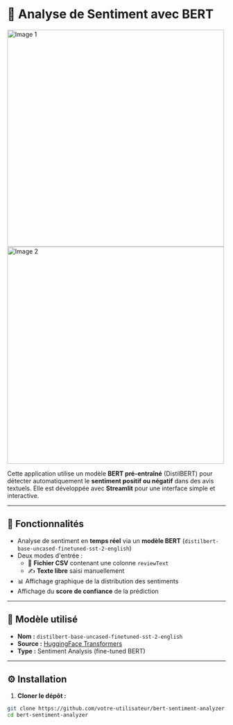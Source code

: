 # 📝 Analyse de Sentiment avec BERT
<img src="https://github.com/user-attachments/assets/9f334a21-a0a1-4d92-8422-6b82c37ddd76" width="500" alt="Image 1">

<img src="https://github.com/user-attachments/assets/f3b60245-c796-462b-9157-e9ae2427975f" width="500" alt="Image 2">

Cette application utilise un modèle **BERT pré-entraîné** (DistilBERT) pour détecter automatiquement le **sentiment positif ou négatif** dans des avis textuels. Elle est développée avec **Streamlit** pour une interface simple et interactive.

---

## 🚀 Fonctionnalités

- Analyse de sentiment en **temps réel** via un **modèle BERT** (`distilbert-base-uncased-finetuned-sst-2-english`)
- Deux modes d'entrée :
  - 📂 **Fichier CSV** contenant une colonne `reviewText`
  - ✍️ **Texte libre** saisi manuellement
- 📊 Affichage graphique de la distribution des sentiments
- Affichage du **score de confiance** de la prédiction

---

## 🧠 Modèle utilisé

- **Nom :** `distilbert-base-uncased-finetuned-sst-2-english`
- **Source :** [HuggingFace Transformers](https://huggingface.co/distilbert-base-uncased-finetuned-sst-2-english)
- **Type :** Sentiment Analysis (fine-tuned BERT)

---

## ⚙️ Installation

1. **Cloner le dépôt :**

```bash
git clone https://github.com/votre-utilisateur/bert-sentiment-analyzer.git
cd bert-sentiment-analyzer
